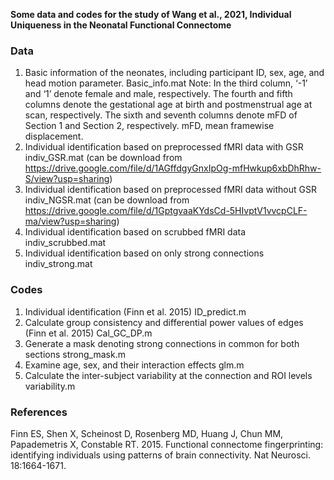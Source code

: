 **Some data and codes for the study of Wang et al., 2021, Individual Uniqueness in the Neonatal Functional Connectome**

### Data
1.	Basic information of the neonates, including participant ID, sex, age, and head motion parameter.
Basic_info.mat
Note: In the third column, ‘-1’ and ‘1’ denote female and male, respectively. The fourth and fifth columns denote the gestational age at birth and postmenstrual age at scan, respectively. The sixth and seventh columns denote mFD of Section 1 and Section 2, respectively. mFD, mean framewise displacement.
2.	Individual identification based on preprocessed fMRI data with GSR
	   indiv_GSR.mat  (can be download from https://drive.google.com/file/d/1AGffdgyGnxIpOg-mfHwkup6xbDhRhw-S/view?usp=sharing)
3.	Individual identification based on preprocessed fMRI data without GSR
	   indiv_NGSR.mat (can be download from https://drive.google.com/file/d/1GptgvaaKYdsCd-5HIvptV1vvcpCLF-ma/view?usp=sharing)
4.	Individual identification based on scrubbed fMRI data
	   indiv_scrubbed.mat
5.	Individual identification based on only strong connections
	   indiv_strong.mat 

### Codes
1.	Individual identification (Finn et al. 2015)
	   ID_predict.m
2.	Calculate group consistency and differential power values of edges (Finn et al. 2015)
	   Cal_GC_DP.m
3.	Generate a mask denoting strong connections in common for both sections
	   strong_mask.m
4.	Examine age, sex, and their interaction effects
	   glm.m
5.	Calculate the inter-subject variability at the connection and ROI levels
	   variability.m

### References

Finn ES, Shen X, Scheinost D, Rosenberg MD, Huang J, Chun MM, Papademetris X, Constable RT. 2015. Functional connectome fingerprinting: identifying individuals using patterns of brain connectivity. Nat Neurosci. 18:1664-1671.

